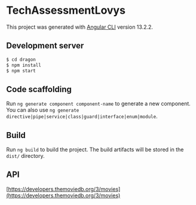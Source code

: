 # TechAssessmentLovys

This project was generated with [Angular CLI](https://github.com/angular/angular-cli) version 13.2.2.

## Development server
```sh
$ cd dragon
$ npm install 
$ npm start
```

## Code scaffolding

Run `ng generate component component-name` to generate a new component. You can also use `ng generate directive|pipe|service|class|guard|interface|enum|module`.

## Build

Run `ng build` to build the project. The build artifacts will be stored in the `dist/` directory.
 
## API
[https://developers.themoviedb.org/3/movies](https://developers.themoviedb.org/3/movies)

